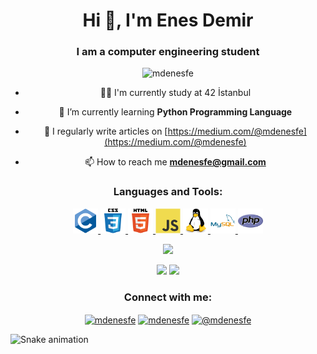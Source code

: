 <h1 align="center">Hi 👋, I'm Enes Demir</h1>
<h3 align="center">I am a computer engineering student</h3>
<span align="center">
<p align="center"> <img src="https://komarev.com/ghpvc/?username=mdenesfe&label=Profile%20views&color=0e75b6&style=flat" alt="mdenesfe" /> </p>

- 👨‍🎓 I'm currently study at 42 İstanbul

- 🌱 I’m currently learning **Python Programming Language**

- 📝 I regularly write articles on [https://medium.com/@mdenesfe](https://medium.com/@mdenesfe)

- 📫 How to reach me **mdenesfe@gmail.com**

<h3 align="center">Languages and Tools:</h3>
<p align="center"> <a href="https://www.cprogramming.com/" target="_blank" rel="noreferrer"> <img src="https://raw.githubusercontent.com/devicons/devicon/master/icons/c/c-original.svg" alt="c" width="40" height="40"/> </a> <a href="https://www.w3schools.com/css/" target="_blank" rel="noreferrer"> <img src="https://raw.githubusercontent.com/devicons/devicon/master/icons/css3/css3-original-wordmark.svg" alt="css3" width="40" height="40"/> </a> <a href="https://www.w3.org/html/" target="_blank" rel="noreferrer"> <img src="https://raw.githubusercontent.com/devicons/devicon/master/icons/html5/html5-original-wordmark.svg" alt="html5" width="40" height="40"/> </a> <a href="https://developer.mozilla.org/en-US/docs/Web/JavaScript" target="_blank" rel="noreferrer"> <img src="https://raw.githubusercontent.com/devicons/devicon/master/icons/javascript/javascript-original.svg" alt="javascript" width="40" height="40"/> </a> <a href="https://www.linux.org/" target="_blank" rel="noreferrer"> <img src="https://raw.githubusercontent.com/devicons/devicon/master/icons/linux/linux-original.svg" alt="linux" width="40" height="40"/> </a> <a href="https://www.mysql.com/" target="_blank" rel="noreferrer"> <img src="https://raw.githubusercontent.com/devicons/devicon/master/icons/mysql/mysql-original-wordmark.svg" alt="mysql" width="40" height="40"/> </a> <a href="https://www.php.net" target="_blank" rel="noreferrer"> <img src="https://raw.githubusercontent.com/devicons/devicon/master/icons/php/php-original.svg" alt="php" width="40" height="40"/> </a> </p>

![](https://github-profile-summary-cards.vercel.app/api/cards/profile-details?username=mdenesfe&theme=dracula)

![](https://github-profile-summary-cards.vercel.app/api/cards/stats?username=mdenesfe&theme=dracula) 
![](https://github-profile-summary-cards.vercel.app/api/cards/productive-time?username=mdenesfe&theme=dracula)

<h3 align="center">Connect with me:</h3>
<p align="center">
<a href="https://twitter.com/mdenesfe" target="blank"><img align="center" src="https://raw.githubusercontent.com/rahuldkjain/github-profile-readme-generator/master/src/images/icons/Social/twitter.svg" alt="mdenesfe" height="30" width="40" /></a>
<a href="https://linkedin.com/in/mdenesfe" target="blank"><img align="center" src="https://raw.githubusercontent.com/rahuldkjain/github-profile-readme-generator/master/src/images/icons/Social/linked-in-alt.svg" alt="mdenesfe" height="30" width="40" /></a>
<a href="https://medium.com/@mdenesfe" target="blank"><img align="center" src="https://raw.githubusercontent.com/rahuldkjain/github-profile-readme-generator/master/src/images/icons/Social/medium.svg" alt="@mdenesfe" height="30" width="40" /></a>
</p>
</span>

![Snake animation](https://github.com/mdenesfe/mdenesfe/blob/output/github-contribution-grid-snake.svg)

